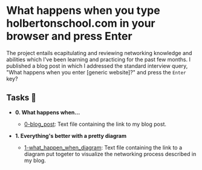 # What happens when you type holbertonschool.com in your browser and press Enter

The project entails ecapitulating and reviewing networking knowledge and abilities which
I've been learning and practicing for the past few months.
I published a blog post in which I addressed the standard interview query, 
"What happens when you enter [generic website]?" and press the `Enter` key?

## Tasks :page_with_curl:

* **0. What happens when...**
  * [0-blog_post](./0-blog_post): Text file containing the link to my blog post.

* **1. Everything's better with a pretty diagram**
  * [1-what_happen_when_diagram](./1-what_happen_when_diagram): Text file
  containing the link to a diagram put togeter to visualize the networking
  process described in my blog.
